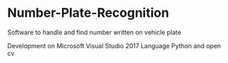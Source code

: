 # Number-Plate-Recognition
Software to handle and find number written on vehicle plate

Development on Microsoft Visual Studio 2017
Language Python and open cv
